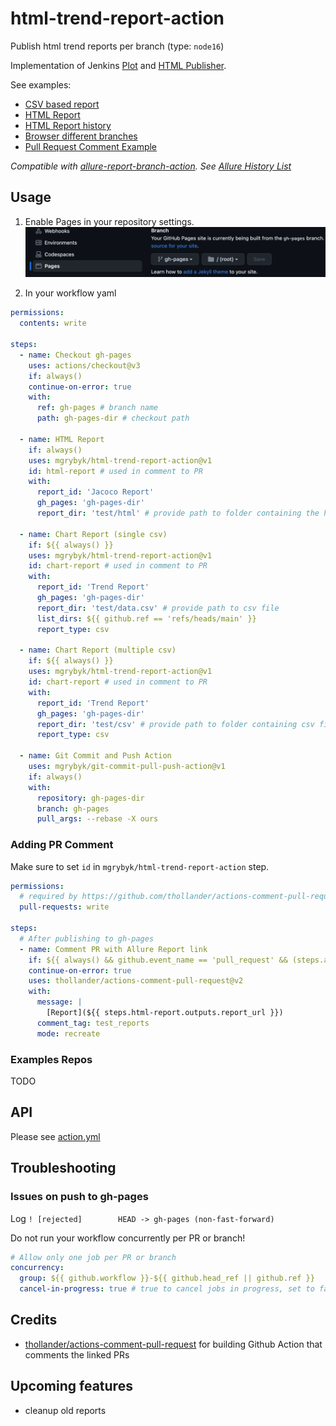 # html-trend-report-action

Publish html trend reports per branch (type: `node16`)

Implementation of Jenkins [Plot](https://plugins.jenkins.io/plot/) and [HTML Publisher](https://plugins.jenkins.io/htmlpublisher/).


See examples:

- [CSV based report](https://mgrybyk.github.io/html-trend-report-action/report-action/main/chart-report-2/)
- [HTML Report](https://mgrybyk.github.io/html-trend-report-action/report-action/main/html-report-1/5964862780_1692886305532/)
- [HTML Report history](https://mgrybyk.github.io/html-trend-report-action/report-action/main/html-report-1/)
- [Browser different branches](https://mgrybyk.github.io/html-trend-report-action/)
- [Pull Request Comment Example](https://github.com/mgrybyk/html-trend-report-action/pull/2)

*Compatible with [allure-report-branch-action](https://github.com/marketplace/actions/allure-report-with-history-per-branch). See [Allure History List](https://mgrybyk.github.io/html-trend-report-action/allure-action/main/self-test/)*

## Usage

1. Enable Pages in your repository settings.
![Github Pages](docs/github_pages.png "Github Pages")

2. In your workflow yaml
```yaml
permissions:
  contents: write

steps:
  - name: Checkout gh-pages
    uses: actions/checkout@v3
    if: always()
    continue-on-error: true
    with:
      ref: gh-pages # branch name
      path: gh-pages-dir # checkout path

  - name: HTML Report
    if: always()
    uses: mgrybyk/html-trend-report-action@v1
    id: html-report # used in comment to PR
    with:
      report_id: 'Jacoco Report'
      gh_pages: 'gh-pages-dir'
      report_dir: 'test/html' # provide path to folder containing the html report

  - name: Chart Report (single csv)
    if: ${{ always() }}
    uses: mgrybyk/html-trend-report-action@v1
    id: chart-report # used in comment to PR
    with:
      report_id: 'Trend Report'
      gh_pages: 'gh-pages-dir'
      report_dir: 'test/data.csv' # provide path to csv file
      list_dirs: ${{ github.ref == 'refs/heads/main' }}
      report_type: csv

  - name: Chart Report (multiple csv)
    if: ${{ always() }}
    uses: mgrybyk/html-trend-report-action@v1
    id: chart-report # used in comment to PR
    with:
      report_id: 'Trend Report'
      gh_pages: 'gh-pages-dir'
      report_dir: 'test/csv' # provide path to folder containing csv files
      report_type: csv

  - name: Git Commit and Push Action
    uses: mgrybyk/git-commit-pull-push-action@v1
    if: always()
    with:
      repository: gh-pages-dir
      branch: gh-pages
      pull_args: --rebase -X ours
```

### Adding PR Comment

Make sure to set `id` in `mgrybyk/html-trend-report-action` step.

```yaml
permissions:
  # required by https://github.com/thollander/actions-comment-pull-request
  pull-requests: write

steps:
  # After publishing to gh-pages
  - name: Comment PR with Allure Report link
    if: ${{ always() && github.event_name == 'pull_request' && (steps.allure.outputs.report_url || steps.html-1.outputs.report_url || steps.chart-2.outputs.report_url) }}
    continue-on-error: true
    uses: thollander/actions-comment-pull-request@v2
    with:
      message: |
        [Report](${{ steps.html-report.outputs.report_url }})
      comment_tag: test_reports
      mode: recreate
```

### Examples Repos

TODO

## API

Please see [action.yml](./action.yml)

## Troubleshooting

### Issues on push to gh-pages

Log `! [rejected]        HEAD -> gh-pages (non-fast-forward)`

Do not run your workflow concurrently per PR or branch!
```yaml
# Allow only one job per PR or branch
concurrency:
  group: ${{ github.workflow }}-${{ github.head_ref || github.ref }}
  cancel-in-progress: true # true to cancel jobs in progress, set to false otherwise
```

## Credits

- [thollander/actions-comment-pull-request](https://github.com/thollander/actions-comment-pull-request) for building Github Action that comments the linked PRs

## Upcoming features

- cleanup old reports
